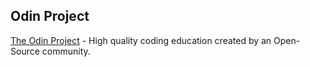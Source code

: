 ## Odin Project

[The Odin Project](https://www.theodinproject.com/) - High quality coding education created by an Open-Source community.